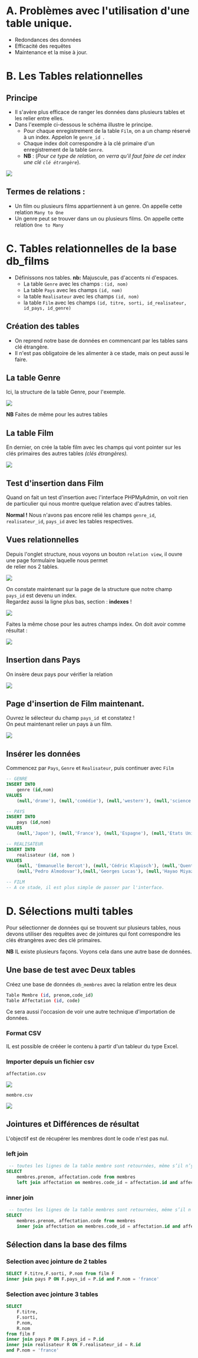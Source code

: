 # A. Problèmes avec l'utilisation d'une table unique.
- Redondances des données
- Efficacité des requêtes
- Maintenance et la mise à jour.
#
# B. Les Tables relationnelles
## Principe
- Il s'avère plus efficace de ranger les données dans plusieurs tables et les relier entre elles.
- Dans l'exemple ci-dessous le schéma illustre le principe.
    - Pour chaque enregistrement de la table `Film`, on a un champ réservé à un index. Appelon le `genre_id `.
    - Chaque index doit correspondre  à la clé primaire d'un enregistrement de la table `Genre`.
    - __NB__ : (_Pour ce type de relation, on verra qu'il faut faire de cet index une clé `clé étrangère`_).

![](./captures/many2one.png)

## Termes de relations :
- Un film ou plusieurs films appartiennent à un genre. On appelle cette relation `Many to One`
- Un genre peut se trouver dans un ou plusieurs films. On appelle cette relation `One to Many`

#
# C. Tables relationnelles de la base db_films 
- Définissons nos tables.
__nb:__ Majuscule, pas d'accents ni d'espaces.  
    - La table `Genre` avec les champs : `(id, nom)`
    - La table `Pays` avec les champs   `(id, nom)`
    - la table `Realisateur` avec les champs  `(id, nom)`
    - la table `Film` avec les champs `(id, titre, sorti, id_realisateur, id_pays, id_genre)`
    
## Création des tables
- On reprend notre base de données en commencant par les tables sans clé étrangère.
- Il n'est pas obligatoire de les alimenter à ce stade, mais on peut aussi le faire.
## La table Genre
Ici, la structure de la table Genre, pour l'exemple.

![](./captures/table_genre.PNG) 

__NB__ Faites de même pour les autres tables

## La table Film

En dernier, on crée la table film avec les champs qui vont pointer sur les clés primaires des autres tables _(clés étrangères)._

![](./captures/table_film_index.PNG)

## Test d'insertion dans Film
Quand on fait un test d'insertion avec l'interface PHPMyAdmin, on voit rien de particulier qui nous montre quelque relation avec d'autres tables.

__Normal !__ Nous n'avons pas encore relié les champs `genre_id`, `realisateur_id`, `pays_id` avec les tables respectives.

## Vues relationnelles
Depuis l'onglet structure, nous voyons un bouton `relation view`, il ouvre une page formulaire laquelle nous permet  
de relier nos 2 tables.  

![](./captures/fk_film_pays.PNG)

On constate maintenant sur la page de la structure  que notre champ `pays_id` est devenu un index.  
Regardez aussi la ligne plus bas, section : __indexes__ !

![](./captures/structure_table_film_foreign_key.png) 

Faites la même chose pour les autres champs index. On doit avoir comme résultat : 

![](./captures/foreign_keys.PNG) 


## Insertion dans Pays
On insère deux pays pour vérifier la relation  

![](./captures/insert_table_pays.PNG)

## Page d'insertion de Film maintenant.
Ouvrez le sélecteur du champ `pays_id `et constatez !  
On peut maintenant relier un pays à un film.  

![](./captures/field_pays_id.PNG)

## Insérer les données
Commencez par `Pays`, `Genre` et `Realisateur`, puis continuer avec `Film`

```sql
-- GENRE
INSERT INTO 
    genre (id,nom) 
VALUES 
    (null,'drame'), (null,'comédie'), (null,'western'), (null,'science fiction'), (null,'aventure'), (null,'animation')

-- PAYS
INSERT INTO 
    pays (id,nom) 
VALUES 
    (null,'Japon'), (null,'France'), (null,'Espagne'), (null,'Etats Unis') 

-- REALISATEUR  
INSERT INTO 
    realisateur (id, nom ) 
VALUES 
    (null, 'Emmanuelle Bercot'), (null,'Cédric Klapisch'), (null,'Quentin Tarantino'),
    (null,'Pedro Almodovar'),(null,'Georges Lucas'), (null,'Hayao Miyazaki');

-- FILM
-- A ce stade, il est plus simple de passer par l'interface.
```
#
# D. Sélections multi tables
Pour sélectionner de données qui se trouvent sur plusieurs tables, nous devons utiliser des requêtes avec de jointures qui font correspondre les clés étrangères avec des clé primaires.  

__NB__ IL existe plusieurs façons. Voyons cela dans une autre base de données.  
## Une base de test avec Deux tables
Créez une base de données `db_membres` avec la relation entre les deux
```bash
Table Membre (id, prenom,code_id)
Table Affectation (id, code)
```

Ce sera aussi l'occasion de voir une autre technique d'importation de données. 
### Format CSV
IL est possible de crééer le contenu à partir d'un tableur du type Excel.
### Importer depuis un fichier csv
`affectation.csv`

![](./captures/affectation_csv.PNG)  


`membre.csv`  

![](./captures/membre_csv.PNG)


## Jointures et Différences de résultat
L'objectif est de récupérer les membres dont le code n'est pas nul.
### left join
```sql
 -- toutes les lignes de la table membre sont retournées, même s’il n’y a pas de correspondance dans la table affectation
SELECT 
    membres.prenom, affectation.code from membres 
    left join affectation on membres.code_id = affectation.id and affectation.code > 0
```
### inner join
```sql
 -- toutes les lignes de la table membres sont retournées, même s’il n’y a pas de correspondante dans la table affectation
SELECT 
    membres.prenom, affectation.code from membres 
    inner join affectation on membres.code_id = affectation.id and affectation.code > 0
```
## Sélection dans la base des films
### Selection avec jointure de 2 tables
```sql
SELECT F.titre,F.sorti, P.nom from film F
inner join pays P ON F.pays_id = P.id and P.nom = 'france' 
```
### Selection avec jointure 3 tables
```sql
SELECT 
	F.titre,
    F.sorti, 
    P.nom,
    R.nom 
from film F
inner join pays P ON F.pays_id = P.id 
inner join realisateur R ON F.realisateur_id = R.id 
and P.nom = 'france' 
```